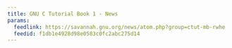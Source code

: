 ```yaml
---
title: GNU C Tutorial Book 1 - News
params:
  feedlink: https://savannah.gnu.org/news/atom.php?group=ctut-mb-rwhe
  feedid: f1db1e4928d98e0583c0fc2abc275d14
---
```

